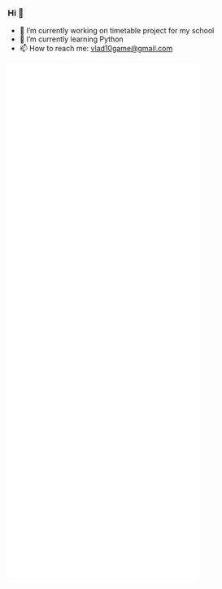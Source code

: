 ### Hi 👋

<!--
**Lonely-Dark/Lonely-Dark** is a ✨ _special_ ✨ repository because its `README.md` (this file) appears on your GitHub profile.

Here are some ideas to get you started:
- 👯 I’m looking to collaborate on ...
- 🤔 I’m looking for help with ...
- 💬 Ask me about ...
- 😄 Pronouns: ...
- ⚡ Fun fact: ...
hm
-->

- 🔭 I’m currently working on timetable project for my school
- 🌱 I’m currently learning Python
- 📫 How to reach me: vlad10game@gmail.com

![Metrics](https://github.com/Lonely-Dark/Lonely-Dark/blob/main/github-metrics.svg)
